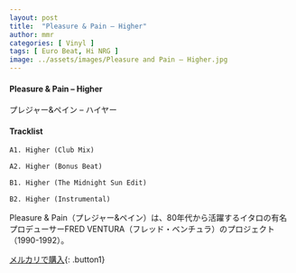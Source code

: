 ```yaml
---
layout: post
title:  "Pleasure & Pain – Higher"
author: mmr
categories: [ Vinyl ]
tags: [ Euro Beat, Hi NRG ]
image: ../assets/images/Pleasure and Pain – Higher.jpg
---
```


#### Pleasure & Pain – Higher

プレジャー&ペイン – ハイヤー

#### Tracklist
```md
A1. Higher (Club Mix)

A2. Higher (Bonus Beat)

B1. Higher (The Midnight Sun Edit)

B2. Higher (Instrumental)
```

Pleasure & Pain（プレジャー&ペイン）は、80年代から活躍するイタロの有名プロデューサーFRED VENTURA（フレッド・ベンチュラ）のプロジェクト（1990-1992）。

[メルカリで購入](https://jp.mercari.com/item/m33072683805){: .button1}

